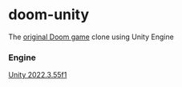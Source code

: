 # doom-unity
The [original Doom game](https://en.wikipedia.org/wiki/Doom_(1993_video_game)) clone using Unity Engine

### Engine
[Unity 2022.3.55f1](https://unity.com/releases/editor/whats-new/2022.3.55)